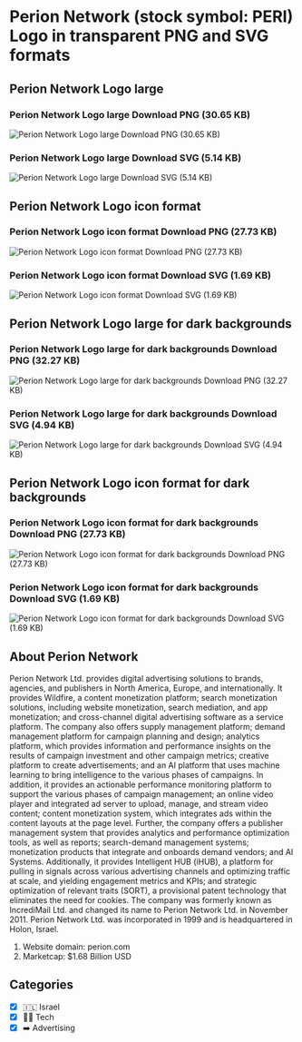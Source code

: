 # Perion Network (stock symbol: PERI) Logo in transparent PNG and SVG formats

## Perion Network Logo large

### Perion Network Logo large Download PNG (30.65 KB)

![Perion Network Logo large Download PNG (30.65 KB)](/img/orig/PERI_BIG-325504f8.png)

### Perion Network Logo large Download SVG (5.14 KB)

![Perion Network Logo large Download SVG (5.14 KB)](/img/orig/PERI_BIG-c5b26594.svg)

## Perion Network Logo icon format

### Perion Network Logo icon format Download PNG (27.73 KB)

![Perion Network Logo icon format Download PNG (27.73 KB)](/img/orig/PERI-4a3509f1.png)

### Perion Network Logo icon format Download SVG (1.69 KB)

![Perion Network Logo icon format Download SVG (1.69 KB)](/img/orig/PERI-488fa6c2.svg)

## Perion Network Logo large for dark backgrounds

### Perion Network Logo large for dark backgrounds Download PNG (32.27 KB)

![Perion Network Logo large for dark backgrounds Download PNG (32.27 KB)](/img/orig/PERI_BIG.D-fde02709.png)

### Perion Network Logo large for dark backgrounds Download SVG (4.94 KB)

![Perion Network Logo large for dark backgrounds Download SVG (4.94 KB)](/img/orig/PERI_BIG.D-62caa5bf.svg)

## Perion Network Logo icon format for dark backgrounds

### Perion Network Logo icon format for dark backgrounds Download PNG (27.73 KB)

![Perion Network Logo icon format for dark backgrounds Download PNG (27.73 KB)](/img/orig/PERI.D-56813a35.png)

### Perion Network Logo icon format for dark backgrounds Download SVG (1.69 KB)

![Perion Network Logo icon format for dark backgrounds Download SVG (1.69 KB)](/img/orig/PERI.D-0e41d4a2.svg)

## About Perion Network

Perion Network Ltd. provides digital advertising solutions to brands, agencies, and publishers in North America, Europe, and internationally. It provides Wildfire, a content monetization platform; search monetization solutions, including website monetization, search mediation, and app monetization; and cross-channel digital advertising software as a service platform. The company also offers supply management platform; demand management platform for campaign planning and design; analytics platform, which provides information and performance insights on the results of campaign investment and other campaign metrics; creative platform to create advertisements; and an AI platform that uses machine learning to bring intelligence to the various phases of campaigns. In addition, it provides an actionable performance monitoring platform to support the various phases of campaign management; an online video player and integrated ad server to upload, manage, and stream video content; content monetization system, which integrates ads within the content layouts at the page level. Further, the company offers a publisher management system that provides analytics and performance optimization tools, as well as reports; search-demand management systems; monetization products that integrate and onboards demand vendors; and AI Systems. Additionally, it provides Intelligent HUB (iHUB), a platform for pulling in signals across various advertising channels and optimizing traffic at scale, and yielding engagement metrics and KPIs; and strategic optimization of relevant traits (SORT), a provisional patent technology that eliminates the need for cookies. The company was formerly known as IncrediMail Ltd. and changed its name to Perion Network Ltd. in November 2011. Perion Network Ltd. was incorporated in 1999 and is headquartered in Holon, Israel.

1. Website domain: perion.com
2. Marketcap: $1.68 Billion USD


## Categories
- [x] 🇮🇱 Israel
- [x] 👩‍💻 Tech
- [x] ➡️ Advertising
